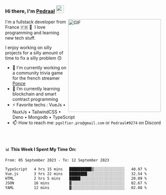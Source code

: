 ### Hi there, I'm <a href="https://pedraal.dev" target="_blank">Pedraal</a> <img src="https://media.giphy.com/media/hvRJCLFzcasrR4ia7z/giphy.gif" width="25px">
<img align="right" alt="GIF" src="https://pedraal.dev/avatar.png" width="300" height="300" />

I'm a fullstack developer from France 🇫🇷 🥖 &nbsp;I love programming and learning new
tech stuff.

I enjoy working on silly projects for a silly amount of time to fix a silly problem 🙃

- 🔭  I'm currently working on a community trivia game for the french streamer <a href="https://twitch.tv/ponce" target="_blank">Ponce</a>
- 🌱 I’m currently learning blockchain and smart contract programming
- ⚡ Favorite techs : VueJs &bull; NuxtJs &bull; TailwindCSS &bull; Deno &bull; Mongodb &bull; TypeScript
- 📫 How to reach me: `pgolfier.pro@gmail.com` or `Pedraal#9274` on Discord

<br>
<br>

📊 **This Week I Spent My Time On:**
<!--START_SECTION:waka-->

```txt
From: 05 September 2023 - To: 12 September 2023

TypeScript   4 hrs 15 mins   ██████████▒░░░░░░░░░░░░░░   40.97 %
Vue.js       3 hrs 22 mins   ████████░░░░░░░░░░░░░░░░░   32.54 %
HTML         2 hrs 5 mins    █████░░░░░░░░░░░░░░░░░░░░   20.09 %
JSON         16 mins         ▓░░░░░░░░░░░░░░░░░░░░░░░░   02.67 %
YAML         12 mins         ▓░░░░░░░░░░░░░░░░░░░░░░░░   02.08 %
```

<!--END_SECTION:waka-->
